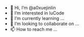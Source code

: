 - 👋 Hi, I’m @a0xuejinlin
- 👀 I’m interested in luCode
- 🌱 I’m currently learning ...
- 💞️ I’m looking to collaborate on ...
- 📫 How to reach me ...

<!---
a0xuejinlin/a0xuejinlin is a ✨ special ✨ repository because its `README.md` (this file) appears on your GitHub profile.
You can click the Preview link to take a look at your changes.
--->

